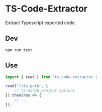 # TS-Code-Extractor

Extract Typescript exported code.

## Dev

`npm run test`

## Use

```typescript
import { read } from 'ts-code-extractor';

read('file path', {
    // ts-morph project options
}).then(res => {
    // ...
});
```
